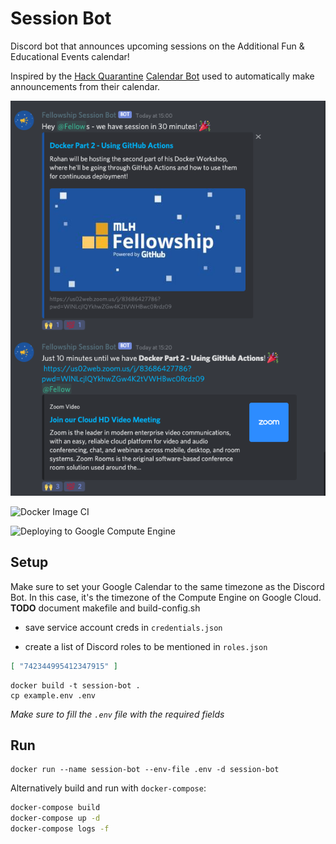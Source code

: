 # Session Bot

Discord bot that announces upcoming sessions on the Additional Fun & Educational Events calendar!

Inspired by the [Hack Quarantine](https://hackquarantine.com) [Calendar Bot](https://github.com/HackQuarantine/calendar-bot) used to automatically make announcements from their calendar.

![Example](img/example.png)

![Docker Image CI](https://github.com/MLH-Fellowship/session-bot/workflows/Docker%20Image%20CI/badge.svg)

![Deploying to Google Compute Engine](https://github.com/MLH-Fellowship/session-bot/workflows/Deploying%20to%20Google%20Compute%20Engine/badge.svg)

## Setup

Make sure to set your Google Calendar to the same timezone as the Discord Bot. In this case, it's the timezone of the Compute Engine on Google Cloud.
**TODO** document makefile and build-config.sh

- save service account creds in `credentials.json`

- create a list of Discord roles to be mentioned in `roles.json`
```json
[ "742344995412347915" ]
```

```
docker build -t session-bot .
cp example.env .env
```

_Make sure to fill the `.env` file with the required fields_

## Run

```
docker run --name session-bot --env-file .env -d session-bot
```

Alternatively build and run with `docker-compose`:

```bash
docker-compose build
docker-compose up -d
docker-compose logs -f
```
